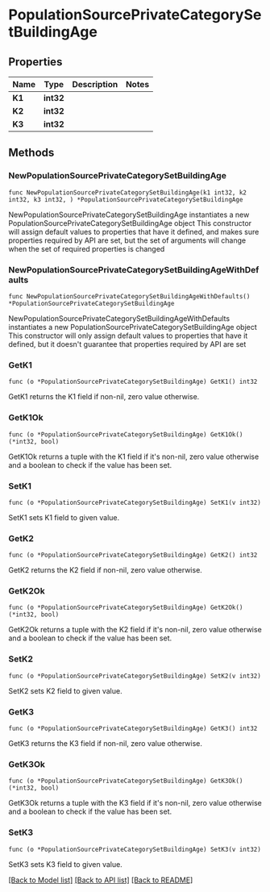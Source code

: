 # PopulationSourcePrivateCategorySetBuildingAge

## Properties

Name | Type | Description | Notes
------------ | ------------- | ------------- | -------------
**K1** | **int32** |  | 
**K2** | **int32** |  | 
**K3** | **int32** |  | 

## Methods

### NewPopulationSourcePrivateCategorySetBuildingAge

`func NewPopulationSourcePrivateCategorySetBuildingAge(k1 int32, k2 int32, k3 int32, ) *PopulationSourcePrivateCategorySetBuildingAge`

NewPopulationSourcePrivateCategorySetBuildingAge instantiates a new PopulationSourcePrivateCategorySetBuildingAge object
This constructor will assign default values to properties that have it defined,
and makes sure properties required by API are set, but the set of arguments
will change when the set of required properties is changed

### NewPopulationSourcePrivateCategorySetBuildingAgeWithDefaults

`func NewPopulationSourcePrivateCategorySetBuildingAgeWithDefaults() *PopulationSourcePrivateCategorySetBuildingAge`

NewPopulationSourcePrivateCategorySetBuildingAgeWithDefaults instantiates a new PopulationSourcePrivateCategorySetBuildingAge object
This constructor will only assign default values to properties that have it defined,
but it doesn't guarantee that properties required by API are set

### GetK1

`func (o *PopulationSourcePrivateCategorySetBuildingAge) GetK1() int32`

GetK1 returns the K1 field if non-nil, zero value otherwise.

### GetK1Ok

`func (o *PopulationSourcePrivateCategorySetBuildingAge) GetK1Ok() (*int32, bool)`

GetK1Ok returns a tuple with the K1 field if it's non-nil, zero value otherwise
and a boolean to check if the value has been set.

### SetK1

`func (o *PopulationSourcePrivateCategorySetBuildingAge) SetK1(v int32)`

SetK1 sets K1 field to given value.


### GetK2

`func (o *PopulationSourcePrivateCategorySetBuildingAge) GetK2() int32`

GetK2 returns the K2 field if non-nil, zero value otherwise.

### GetK2Ok

`func (o *PopulationSourcePrivateCategorySetBuildingAge) GetK2Ok() (*int32, bool)`

GetK2Ok returns a tuple with the K2 field if it's non-nil, zero value otherwise
and a boolean to check if the value has been set.

### SetK2

`func (o *PopulationSourcePrivateCategorySetBuildingAge) SetK2(v int32)`

SetK2 sets K2 field to given value.


### GetK3

`func (o *PopulationSourcePrivateCategorySetBuildingAge) GetK3() int32`

GetK3 returns the K3 field if non-nil, zero value otherwise.

### GetK3Ok

`func (o *PopulationSourcePrivateCategorySetBuildingAge) GetK3Ok() (*int32, bool)`

GetK3Ok returns a tuple with the K3 field if it's non-nil, zero value otherwise
and a boolean to check if the value has been set.

### SetK3

`func (o *PopulationSourcePrivateCategorySetBuildingAge) SetK3(v int32)`

SetK3 sets K3 field to given value.



[[Back to Model list]](../README.md#documentation-for-models) [[Back to API list]](../README.md#documentation-for-api-endpoints) [[Back to README]](../README.md)


